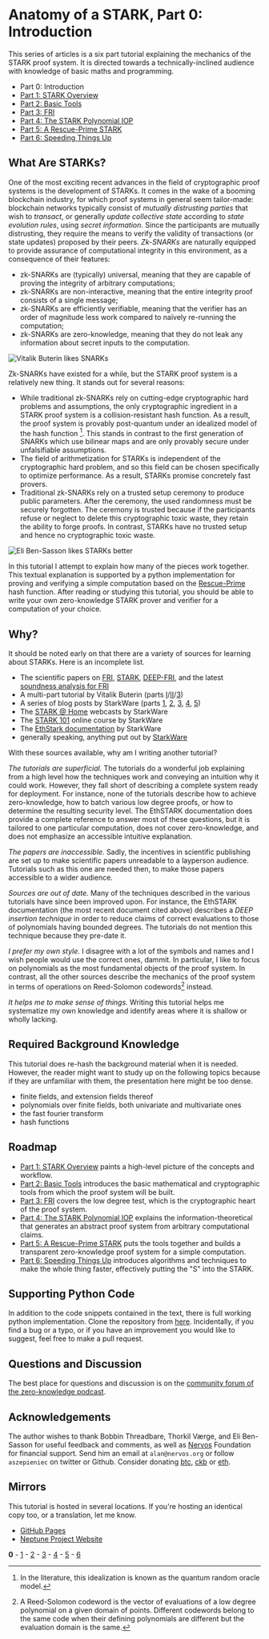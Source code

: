 # Anatomy of a STARK, Part 0: Introduction

This series of articles is a six part tutorial explaining the mechanics of the STARK proof system. It is directed towards a technically-inclined audience with knowledge of basic maths and programming.

- Part 0: Introduction
- [Part 1: STARK Overview](overview)
- [Part 2: Basic Tools](basic-tools)
- [Part 3: FRI](fri)
- [Part 4: The STARK Polynomial IOP](stark)
- [Part 5: A Rescue-Prime STARK](rescue-prime)
- [Part 6: Speeding Things Up](faster)

## What Are STARKs?

One of the most exciting recent advances in the field of cryptographic proof systems is the development of STARKs. It comes in the wake of a booming blockchain industry, for which proof systems in general seem tailor-made: blockchain networks typically consist of _mutually distrusting parties_ that wish to _transact_, or generally _update collective state_ according to _state evolution rules_, using _secret information_. Since the participants are mutually distrusting, they require the means to verify the validity of transactions (or state updates) proposed by their peers. _Zk-SNARKs_ are naturally equipped to provide assurance of computational integrity in this environment, as a consequence of their features:

- zk-SNARKs are (typically) universal, meaning that they are capable of proving the integrity of arbitrary computations;
- zk-SNARKs are non-interactive, meaning that the entire integrity proof consists of a single message;
- zk-SNARKs are efficiently verifiable, meaning that the verifier has an order of magnitude less work compared to naïvely re-running the computation;
- zk-SNARKs are zero-knowledge, meaning that they do not leak any information about secret inputs to the computation.

![Vitalik Buterin likes SNARKs](./../../graphics/twitter-vitalik.png "Zk-SNARKs are expected to be a significant revolution.")

Zk-SNARKs have existed for a while, but the STARK proof system is a relatively new thing. It stands out for several reasons:

- While traditional zk-SNARKs rely on cutting-edge cryptographic hard problems and assumptions, the only cryptographic ingredient in a STARK proof system is a collision-resistant hash function. As a result, the proof system is provably post-quantum under an idealized model of the hash function [^1]. This stands in contrast to the first generation of SNARKs which use bilinear maps and are only provably secure under unfalsifiable assumptions.
- The field of arithmetization for STARKs is independent of the cryptographic hard problem, and so this field can be chosen specifically to optimize performance. As a result, STARKs promise concretely fast provers.
- Traditional zk-SNARKs rely on a trusted setup ceremony to produce public parameters. After the ceremony, the used randomness must be securely forgotten. The ceremony is trusted because if the participants refuse or neglect to delete this cryptographic toxic waste, they retain the ability to forge proofs. In contrast, STARKs have no trusted setup and hence no cryptographic toxic waste.

![Eli Ben-Sasson likes STARKs better](./../../graphics/twitter-eli.png "STARKs will beat SNARKs")

In this tutorial I attempt to explain how many of the pieces work together. This textual explanation is supported by a python implementation for proving and verifying a simple computation based on the [Rescue-Prime](https://eprint.iacr.org/2020/1143.pdf) hash function. After reading or studying this tutorial, you should be able to write your own zero-knowledge STARK prover and verifier for a computation of your choice.

## Why?

It should be noted early on that there are a variety of sources for learning about STARKs. Here is an incomplete list.

- The scientific papers on [FRI](https://eccc.weizmann.ac.il/report/2017/134/revision/1/download/), [STARK](https://eprint.iacr.org/2018/046.pdf), [DEEP-FRI](https://eprint.iacr.org/2019/336.pdf), and the latest [soundness analysis for FRI](https://eccc.weizmann.ac.il/report/2020/083/)
- A multi-part tutorial by Vitalik Buterin (parts [I](https://vitalik.ca/general/2017/11/09/starks_part_1.html)/[II](https://vitalik.ca/general/2017/11/22/starks_part_2.html)/[3](https://vitalik.ca/general/2018/07/21/starks_part_3.html))
- A series of blog posts by StarkWare (parts [1](https://medium.com/starkware/stark-math-the-journey-begins-51bd2b063c71), [2](https://medium.com/starkware/arithmetization-i-15c046390862), [3](https://medium.com/starkware/arithmetization-ii-403c3b3f4355), [4](https://medium.com/starkware/low-degree-testing-f7614f5172db), [5](https://medium.com/starkware/a-framework-for-efficient-starks-19608ba06fbe))
- The [STARK @ Home](https://www.youtube.com/playlist?list=PLcIyXLwiPilUFGw7r2uyWerOkbx4GFMXq) webcasts by StarkWare
- The [STARK 101](https://starkware.co/developers-community/stark101-onlinecourse/) online course by StarkWare
- The [EthStark documentation](https://eprint.iacr.org/2021/582.pdf) by StarkWare
- generally speaking, anything put out by [StarkWare](https://starkware.co)

With these sources available, why am I writing another tutorial?

_The tutorials are superficial._ The tutorials do a wonderful job explaining from a high level how the techniques work and conveying an intuition why it could work. However, they fall short of describing a complete system ready for deployment. For instance, none of the tutorials describe how to achieve zero-knowledge, how to batch various low degree proofs, or how to determine the resulting security level. The EthSTARK documentation does provide a complete reference to answer most of these questions, but it is tailored to one particular computation, does not cover zero-knowledge, and does not emphasize an accessible intuitive explanation.

_The papers are inaccessible._ Sadly, the incentives in scientific publishing are set up to make scientific papers unreadable to a layperson audience. Tutorials such as this one are needed then, to make those papers accessible to a wider audience.

_Sources are out of date._ Many of the techniques described in the various tutorials have since been improved upon. For instance, the EthSTARK documentation (the most recent document cited above) describes a _DEEP insertion technique_ in order to reduce claims of correct evaluations to those of polynomials having bounded degrees. The tutorials do not mention this technique because they pre-date it.

_I prefer my own style._ I disagree with a lot of the symbols and names and I wish people would use the correct ones, dammit. In particular, I like to focus on polynomials as the most fundamental objects of the proof system. In contrast, all the other sources describe the mechanics of the proof system in terms of operations on Reed-Solomon codewords[^2] instead.

_It helps me to make sense of things._ Writing this tutorial helps me systematize my own knowledge and identify areas where it is shallow or wholly lacking.

## Required Background Knowledge

This tutorial does re-hash the background material when it is needed. However, the reader might want to study up on the following topics because if they are unfamiliar with them, the presentation here might be too dense.

- finite fields, and extension fields thereof
- polynomials over finite fields, both univariate and multivariate ones
- the fast fourier transform
- hash functions

## Roadmap

- [Part 1: STARK Overview](overview) paints a high-level picture of the concepts and workflow.
- [Part 2: Basic Tools](basic-tools) introduces the basic mathematical and cryptographic tools from which the proof system will be built.
- [Part 3: FRI](fri) covers the low degree test, which is the cryptographic heart of the proof system.
- [Part 4: The STARK Polynomial IOP](stark) explains the information-theoretical that generates an abstract proof system from arbitrary computational claims.
- [Part 5: A Rescue-Prime STARK](rescue-prime) puts the tools together and builds a transparent zero-knowledge proof system for a simple computation.
- [Part 6: Speeding Things Up](faster) introduces algorithms and techniques to make the whole thing faster, effectively putting the "S" into the STARK.

## Supporting Python Code

In addition to the code snippets contained in the text, there is full working python implementation. Clone the repository from [here](https://github.com/aszepieniec/stark-anatomy). Incidentally, if you find a bug or a typo, or if you have an improvement you would like to suggest, feel free to make a pull request.

## Questions and Discussion

The best place for questions and discussion is on the [community forum of the zero-knowledge podcast](https://community.zeroknowledge.fm).

## Acknowledgements

The author wishes to thank Bobbin Threadbare, Thorkil Værge, and Eli Ben-Sasson for useful feedback and comments, as well as [Nervos](https://nervos.org) Foundation for financial support. Send him an email at `alan@nervos.org` or follow `aszepieniec` on twitter or Github. Consider donating [btc](bitcoin:bc1qg32wme6sqltus5e9yzuq4y56xxc0rutly8ak7y), [ckb](nervos:ckb1qyq9s4rvld206a3rl6jmzxav4ffx58uj5prsv867ml) or [eth](ethereum:0x934B24cE32ceEDB38ce088Da1D9366Fa23F7B3f4).

## Mirrors

This tutorial is hosted in several locations. If you're hosting an identical copy too, or a translation, let me know.

- [GitHub Pages](https://aszepieniec.github.io/stark-anatomy/)
- [Neptune Project Website](https://neptune.cash/learn/stark-anatomy/)

**0** - [1](overview) - [2](basic-tools) - [3](fri) - [4](stark) - [5](rescue-prime) - [6](faster)

[^1]: In the literature, this idealization is known as the quantum random oracle model.
[^2]: A Reed-Solomon codeword is the vector of evaluations of a low degree polynomial on a given domain of points. Different codewords belong to the same code when their defining polynomials are different but the evaluation domain is the same.
